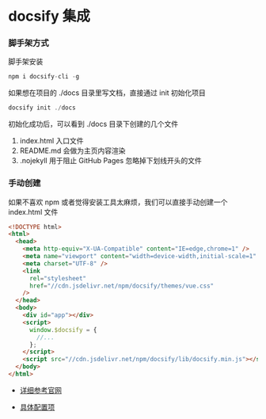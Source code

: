 # docsify 集成

### 脚手架方式

脚手架安装

```js
npm i docsify-cli -g
```

如果想在项目的 ./docs 目录里写文档，直接通过 init 初始化项目

```js
docsify init ./docs
```

初始化成功后，可以看到 ./docs 目录下创建的几个文件

1. index.html 入口文件
2. README.md 会做为主页内容渲染
3. .nojekyll 用于阻止 GitHub Pages 忽略掉下划线开头的文件

### 手动创建

如果不喜欢 npm 或者觉得安装工具太麻烦，我们可以直接手动创建一个 index.html 文件

```html
<!DOCTYPE html>
<html>
  <head>
    <meta http-equiv="X-UA-Compatible" content="IE=edge,chrome=1" />
    <meta name="viewport" content="width=device-width,initial-scale=1" />
    <meta charset="UTF-8" />
    <link
      rel="stylesheet"
      href="//cdn.jsdelivr.net/npm/docsify/themes/vue.css"
    />
  </head>
  <body>
    <div id="app"></div>
    <script>
      window.$docsify = {
        //...
      };
    </script>
    <script src="//cdn.jsdelivr.net/npm/docsify/lib/docsify.min.js"></script>
  </body>
</html>
```

- [详细参考官网](https://docsify.js.org/#/zh-cn/quickstart)

- [具体配置项](https://docsify.js.org/#/zh-cn/configuration)
